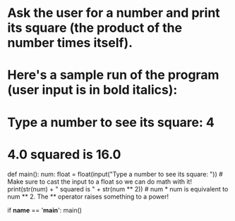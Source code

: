 # Ask the user for a number and print its square (the product of the number times itself).

# Here's a sample run of the program (user input is in bold italics):

# Type a number to see its square: 4

# 4.0 squared is 16.0

def main():
    num: float = float(input("Type a number to see its square: ")) # Make sure to cast the input to a float so we can do math with it!
    print(str(num) + " squared is " + str(num ** 2)) # num * num is equivalent to num ** 2. The ** operator raises something to a power!

if __name__ == '__main__':
    main()
